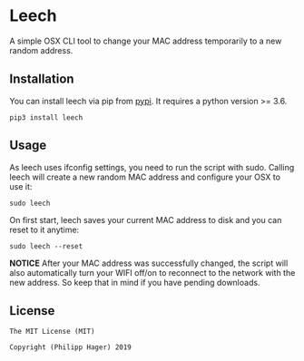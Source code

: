 # Leech
A simple OSX CLI tool to change your MAC address temporarily to a new random address.

## Installation
You can install leech via pip from [pypi](https://pypi.org/project/leech/). It requires a python version >= 3.6.
```
pip3 install leech
```

## Usage
As leech uses ifconfig settings, you need to run the script with sudo. Calling leech will create a new random MAC address and configure your OSX to use it:
```
sudo leech
```
On first start, leech saves your current MAC address to disk and you can reset to it anytime:
```
sudo leech --reset
```
**NOTICE** After your MAC address was successfully changed, the script will also automatically turn your WIFI off/on to reconnect to the network with the new address. So keep that in mind if you have pending downloads.

## License
```
The MIT License (MIT)

Copyright (Philipp Hager) 2019
```
